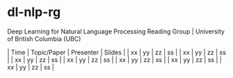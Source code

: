 # dl-nlp-rg
Deep Learning for Natural Language Processing Reading Group | University of British Columbia (UBC)

| Time | Topic/Paper | Presenter | Slides |
| xx | yy | zz | ss |
| xx | yy | zz | ss |
| xx | yy | zz | ss |
| xx | yy | zz | ss |
| xx | yy | zz | ss |
| xx | yy | zz | ss |
| xx | yy | zz | ss |

